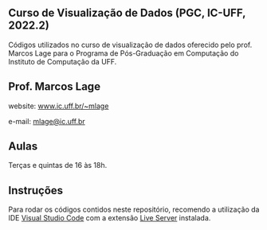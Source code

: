 ## Curso de Visualização de Dados (PGC, IC-UFF, 2022.2)

Códigos utilizados no curso de visualização de dados oferecido pelo prof. Marcos Lage para o Programa de Pós-Graduação em Computação do Instituto de Computação da UFF.

## Prof. Marcos Lage
website: www.ic.uff.br/~mlage

e-mail: mlage@ic.uff.br

## Aulas
Terças e quintas de 16 às 18h.

## Instruções
Para rodar os códigos contidos neste repositório, recomendo a utilização da IDE [Visual Studio Code](https://code.visualstudio.com/) com a extensão [Live Server](https://marketplace.visualstudio.com/items?itemName=ritwickdey.LiveServer) instalada.
